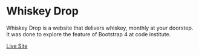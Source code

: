 # Whiskey Drop
Whiskey Drop is a website that delivers whiskey, monthly at your doorstep. It was done to explore the feature of Bootstrap 4 at code institute.

[Live Site](https://sari-rahul.github.io/Whisky-drop/)